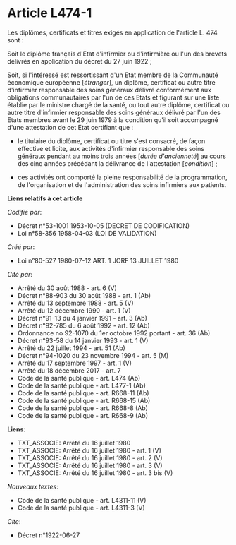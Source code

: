 # Article L474-1

Les diplômes, certificats et titres exigés en application de l'article L. 474 sont :

Soit le diplôme français d'Etat d'infirmier ou d'infirmière ou l'un des brevets délivrés en application du décret du 27 juin
1922 ;

Soit, si l'intéressé est ressortissant d'un Etat membre de la Communauté économique européenne [*étranger*], un diplôme,
certificat ou autre titre d'infirmier responsable des soins généraux délivré conformément aux obligations communautaires par
l'un de ces Etats et figurant sur une liste établie par le ministre chargé de la santé, ou tout autre diplôme, certificat ou
autre titre d'infirmier responsable des soins généraux délivré par l'un des Etats membres avant le 29 juin 1979 à la
condition qu'il soit accompagné d'une attestation de cet Etat certifiant que :

- le titulaire du diplôme, certificat ou titre s'est consacré, de façon effective et licite, aux activités d'infirmier
responsable des soins généraux pendant au moins trois années [*durée d'ancienneté*] au cours des cinq années précédant la
délivrance de l'attestation [*condition*] ;

- ces activités ont comporté la pleine responsabilité de la programmation, de l'organisation et de l'administration des soins
infirmiers aux patients.

**Liens relatifs à cet article**

_Codifié par_:

  - Décret n°53-1001 1953-10-05 (DECRET DE CODIFICATION)
  - Loi n°58-356 1958-04-03 (LOI DE VALIDATION)

_Créé par_:

  - Loi n°80-527 1980-07-12 ART. 1 JORF 13 JUILLET 1980

_Cité par_:

  - Arrêté du 30 août 1988 - art. 6 (V)
  - Décret n°88-903 du 30 août 1988 - art. 1 (Ab)
  - Arrêté du 13 septembre 1988 - art. 5 (V)
  - Arrêté du 12 décembre 1990 - art. 1 (V)
  - Décret n°91-13 du 4 janvier 1991 - art. 3 (Ab)
  - Décret n°92-785 du 6 août 1992 - art. 12 (Ab)
  - Ordonnance no 92-1070 du 1er octobre 1992 portant  - art. 36 (Ab)
  - Décret n°93-58 du 14 janvier 1993 - art. 1 (V)
  - Arrêté du 22 juillet 1994 - art. 51 (Ab)
  - Décret n°94-1020 du 23 novembre 1994 - art. 5 (M)
  - Arrêté du 17 septembre 1997 - art. 1 (V)
  - Arrêté du 18 décembre 2017 - art. 7
  - Code de la santé publique - art. L474 (Ab)
  - Code de la santé publique - art. L477-1 (Ab)
  - Code de la santé publique - art. R668-11 (Ab)
  - Code de la santé publique - art. R668-15 (Ab)
  - Code de la santé publique - art. R668-8 (Ab)
  - Code de la santé publique - art. R668-9 (Ab)

**Liens**:

  - TXT_ASSOCIE: Arrêté du 16 juillet 1980
  - TXT_ASSOCIE: Arrêté du 16 juillet 1980 - art. 1 (V)
  - TXT_ASSOCIE: Arrêté du 16 juillet 1980 - art. 2 (V)
  - TXT_ASSOCIE: Arrêté du 16 juillet 1980 - art. 3 (V)
  - TXT_ASSOCIE: Arrêté du 16 juillet 1980 - art. 3 bis (V)

_Nouveaux textes_:

  - Code de la santé publique - art. L4311-11 (V)
  - Code de la santé publique - art. L4311-3 (V)

_Cite_:

  - Décret n°1922-06-27
